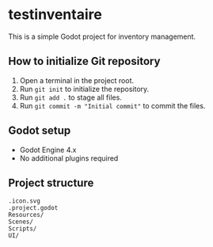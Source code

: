 # testinventaire

This is a simple Godot project for inventory management.

## How to initialize Git repository

1. Open a terminal in the project root.
2. Run `git init` to initialize the repository.
3. Run `git add .` to stage all files.
4. Run `git commit -m "Initial commit"` to commit the files.

## Godot setup

- Godot Engine 4.x
- No additional plugins required

## Project structure

```
.icon.svg
.project.godot
Resources/
Scenes/
Scripts/
UI/
```
